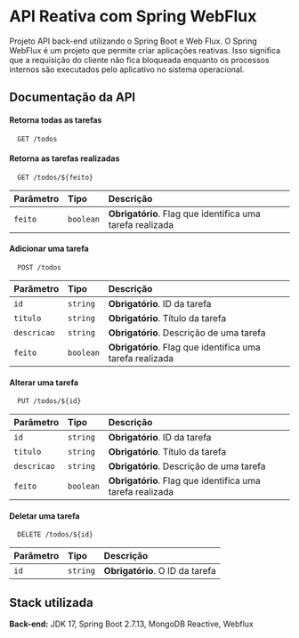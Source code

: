 
# API Reativa com Spring WebFlux

Projeto API back-end utilizando o Spring Boot e Web Flux. O Spring WebFlux é um projeto que permite criar aplicações reativas. Isso significa que a requisição
do cliente não fica bloqueada enquanto os processos internos são executados pelo
aplicativo no sistema operacional.




## Documentação da API

#### Retorna todas as tarefas

```http
  GET /todos
```

#### Retorna as tarefas realizadas

```http
  GET /todos/${feito}
```

| Parâmetro   | Tipo       | Descrição                                   |
| :---------- | :--------- | :------------------------------------------ |
| `feito`      | `boolean` | **Obrigatório**. Flag que identifica uma tarefa realizada |

#### Adicionar uma tarefa

```http
  POST /todos
```

| Parâmetro   | Tipo       | Descrição                                   |
| :---------- | :--------- | :------------------------------------------ |
| `id`      | `string` | **Obrigatório**. ID da tarefa |
| `titulo`      | `string` | **Obrigatório**. Título da tarefa |
| `descricao`      | `string` | **Obrigatório**. Descrição de uma tarefa |
| `feito`      | `boolean` | **Obrigatório**. Flag que identifica uma tarefa realizada |


#### Alterar uma tarefa

```http
  PUT /todos/${id}
```

| Parâmetro   | Tipo       | Descrição                                   |
| :---------- | :--------- | :------------------------------------------ |
| `id`      | `string` | **Obrigatório**. ID da tarefa |
| `titulo`      | `string` | **Obrigatório**. Título da tarefa |
| `descricao`      | `string` | **Obrigatório**. Descrição de uma tarefa |
| `feito`      | `boolean` | **Obrigatório**. Flag que identifica uma tarefa realizada |

#### Deletar uma tarefa

```http
  DELETE /todos/${id}
```

| Parâmetro   | Tipo       | Descrição                                   |
| :---------- | :--------- | :------------------------------------------ |
| `id`      | `string` | **Obrigatório**. O ID da tarefa |

## Stack utilizada

**Back-end:** JDK 17, Spring Boot 2.7.13, MongoDB Reactive, Webflux


